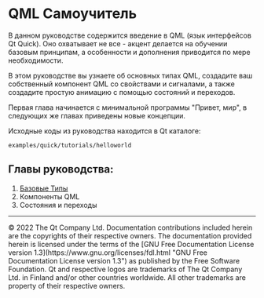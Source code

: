# QML Самоучитель

В данном руководстве содержится введение в QML (язык интерфейсов Qt Quick). Оно охватывает не все - акцент делается на обучении базовым принципам, а особенности и дополнения приводится по мере необходимости.

В этом руководстве вы узнаете об основных типах QML, создадите ваш собственный компонент QML со свойствами и сигналами, а также создадите простую анимацию с помощью состояний и переходов.

Первая глава начинается с минимальной программы "Привет, мир", в следующих же главах приведены новые концепции.

Исходные коды из руководства находится в Qt каталоге:
```
examples/quick/tutorials/helloworld
```

## Главы руководства:
1. [Базовые Типы](https://github.com/SlimRG/QML-Tutorial/blob/main/qml-tutorial1.md "Базовые Типы")
2. Компоненты QML
3. Состояния и переходы

<hr/>
© 2022 The Qt Company Ltd. Documentation contributions included herein are the copyrights of their respective owners. The documentation provided herein is licensed under the terms of the [GNU Free Documentation License version 1.3](https://www.gnu.org/licenses/fdl.html "GNU Free Documentation License version 1.3") as published by the Free Software Foundation. Qt and respective logos are trademarks of The Qt Company Ltd. in Finland and/or other countries worldwide. All other trademarks are property of their respective owners.

